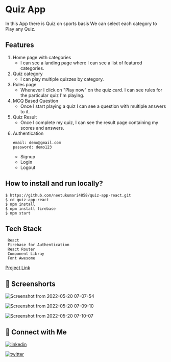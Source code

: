 # Quiz App

In this App there is Quiz on sports basis We can select each category to Play any Quiz.

## Features

1. Home page with categories
   - I can see a landing page where I can see a list of featured categories.
2. Quiz category
   - I can play multiple quizzes by category.
3. Rules page
   - Whenever I click on "Play now" on the quiz card. I can see rules for the particular quiz I'm playing.
4. MCQ Based Question
   - Once I start playing a quiz I can see a question with multiple answers to it.
5. Quiz Result
   - Once I complete my quiz, I can see the result page containing my scores and answers.
6. Authentication
    ```
    email: demo@gmail.com
    password: demo123
     ```
    - Signup
    - Login
    - Logout
## How to install and run locally?
```
$ https://github.com/neetukumari4858/quiz-app-react.git
$ cd quiz-app-react 
$ npm install
$ npm install firebase
$ npm start
```
## Tech Stack
```
 React
 Firebase for Authentication
 React Router
 Component Libray
 Font Awesome
```
[Project Link](https://jade-buttercream-47af8f.netlify.app)

## 🔗 Screenshorts

![Screenshot from 2022-05-20 07-07-54](https://user-images.githubusercontent.com/90403664/169433116-aab33959-a4f9-4717-8c77-5a9962507244.png)

![Screenshot from 2022-05-20 07-09-10](https://user-images.githubusercontent.com/90403664/169433131-5780861c-d179-429e-9844-f41c5772fa16.png)

![Screenshot from 2022-05-20 07-10-07](https://user-images.githubusercontent.com/90403664/169433146-158e82c1-baf0-4981-a25f-f718d4f7e550.png)

## 🔗 Connect with Me

[![linkedin](https://img.shields.io/badge/linkedin-0A66C2?style=for-the-badge&logo=linkedin&logoColor=white)](https://www.linkedin.com/in/neetu-kumari-261244227/)

[![twitter](https://img.shields.io/badge/twitter-1DA1F2?style=for-the-badge&logo=twitter&logoColor=white)](https://twitter.com/NeetuKu27618407)
